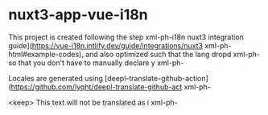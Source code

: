# nuxt3-app-vue-i18n

  This project is created following the step xml-ph-i18n nuxt3 integration guide](https://vue-i18n.intlify.dev/guide/integrations/nuxt3 xml-ph-html#example-codes),        and also optimized such that the lang dropd xml-ph-  so that you don't have to manually declare y xml-ph-

Locales are generated using [deepl-translate-github-action](https://github.com/lyqht/deepl-translate-github-act xml-ph-

      
&lt;keep&gt;
This text will not be translated as i xml-ph-